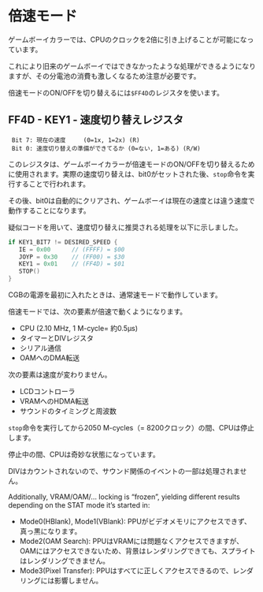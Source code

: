 # 倍速モード

ゲームボーイカラーでは、CPUのクロックを2倍に引き上げることが可能になっています。

これにより旧来のゲームボーイではできなかったような処理ができるようになりますが、その分電池の消費も激しくなるため注意が必要です。

倍速モードのON/OFFを切り替えるには`$FF4D`のレジスタを使います。

## FF4D - KEY1 - 速度切り替えレジスタ

```
 Bit 7: 現在の速度     (0=1x, 1=2x) (R)
 Bit 0: 速度切り替えの準備ができてるか (0=ない, 1=ある) (R/W)
```

このレジスタは、ゲームボーイカラーが倍速モードのON/OFFを切り替えるために使用されます。実際の速度切り替えは、bit0がセットされた後、`stop`命令を実行することで行われます。

その後、bit0は自動的にクリアされ、ゲームボーイは現在の速度とは違う速度で動作することになります。

疑似コードを用いて、速度切り替えに推奨される処理を以下に示しました。

```go
if KEY1_BIT7 != DESIRED_SPEED {
   IE = 0x00      // (FFFF) = $00
   JOYP = 0x30    // (FF00) = $30
   KEY1 = 0x01    // (FF4D) = $01
   STOP()
}
```

CGBの電源を最初に入れたときは、通常速モードで動作しています。

倍速モードでは、次の要素が倍速で動くようになります。

- CPU (2.10 MHz, 1 M-cycle= 約0.5μs)
- タイマーとDIVレジスタ
- シリアル通信
- OAMへのDMA転送

次の要素は速度が変わりません。

- LCDコントローラ
- VRAMへのHDMA転送
- サウンドのタイミングと周波数

`stop`命令を実行してから2050 M-cycles（= 8200クロック）の間、CPUは停止します。

停止中の間、CPUは奇妙な状態になっています。

DIVはカウントされないので、サウンド関係のイベントの一部は処理されません。

Additionally, VRAM/OAM/… locking is “frozen”, yielding different results depending on the STAT mode it’s started in: 

- Mode0(HBlank), Mode1(VBlank): PPUがビデオメモリにアクセスできず、真っ黒になります。
- Mode2(OAM Search): PPUはVRAMには問題なくアクセスできますが、OAMにはアクセスできないため、背景はレンダリングできても、スプライトはレンダリングできません。
- Mode3(Pixel Transfer): PPUはすべてに正しくアクセスできるので、レンダリングには影響しません。

